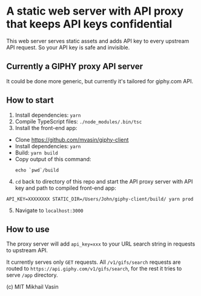 # A static web server with API proxy that keeps API keys confidential
This web server serves static assets and adds API key to every upstream API request. So your API key is safe and invisible.

## Currently a GIPHY proxy API server
It could be done more generic, but currently it's tailored for giphy.com API.

## How to start
1. Install dependencies: `yarn`
2. Compile TypeScript files: `./node_modules/.bin/tsc`
3. Install the front-end app:
- Clone https://github.com/mvasin/giphy-client
- Install dependencies: `yarn`
- Build: `yarn build`
- Copy output of this command:
  ```
  echo `pwd`/build
  ```
4. `cd` back to directory of this repo and start the API proxy server with API key and path to compiled front-end app:
```
API_KEY=XXXXXXXX STATIC_DIR=/Users/John/giphy-client/build/ yarn prod
```
5. Navigate to `localhost:3000`

## How to use
The proxy server will add `api_key=xxx` to your URL search string in requests to upstream API.

It currently serves only `GET` requests. All `/v1/gifs/search` requests are routed to `https://api.giphy.com/v1/gifs/search`, for the rest it tries to serve `/app` directory.

(c) MIT Mikhail Vasin